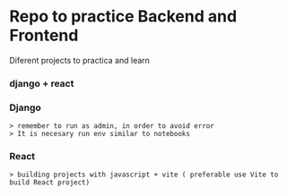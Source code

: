  # Repo to practice Backend and Frontend
 
 Diferent projects to practica and learn



### django + react

 ### Django
    > remember to run as admin, in order to avoid error
    > It is necesary run env similar to notebooks

 ### React
    > building projects with javascript + vite ( preferable use Vite to build React project)